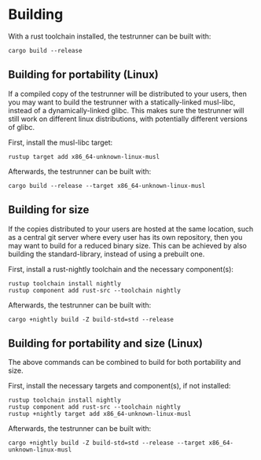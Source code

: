 Building
========

With a rust toolchain installed, the testrunner can be built with:

```
cargo build --release
```


Building for portability (Linux)
--------------------------------

If a compiled copy of the testrunner will be distributed to your users, then
you may want to build the testrunner with a statically-linked musl-libc, instead
of a dynamically-linked glibc. This makes sure the testrunner will still work on
different linux distributions, with potentially different versions of glibc.

First, install the musl-libc target:

```
rustup target add x86_64-unknown-linux-musl
```

Afterwards, the testrunner can be built with:

```
cargo build --release --target x86_64-unknown-linux-musl
```


Building for size
-----------------

If the copies distributed to your users are hosted at the same location, such
as a central git server where every user has its own repository, then you may want
to build for a reduced binary size.
This can be achieved by also building the standard-library, instead of using a
prebuilt one.

First, install a rust-nightly toolchain and the necessary component(s):

```
rustup toolchain install nightly
rustup component add rust-src --toolchain nightly
```

Afterwards, the testrunner can be built with:

```
cargo +nightly build -Z build-std=std --release
```


Building for portability and size (Linux)
-----------------------------------------

The above commands can be combined to build for both portability and size.

First, install the necessary targets and component(s), if not installed:

```
rustup toolchain install nightly
rustup component add rust-src --toolchain nightly
rustup +nightly target add x86_64-unknown-linux-musl
```

Afterwards, the testrunner can be built with:

```
cargo +nightly build -Z build-std=std --release --target x86_64-unknown-linux-musl
```

